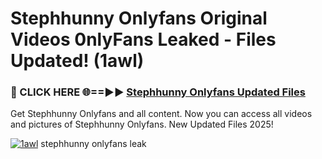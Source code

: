 # Stephhunny Onlyfans Original Videos 0nlyFans Leaked - Files Updated! (1awl)

<h3>🔴 CLICK HERE 🌐==►► <a href="https://tinyurl.com/3hn5wdd3" rel="nofollow">Stephhunny Onlyfans Updated Files</a></h3>

Get Stephhunny Onlyfans and all content. Now you can access all videos and pictures of Stephhunny Onlyfans. New Updated Files 2025!

[![1awl](https://i.imgur.com/4HnBqBT.gif)](https://tinyurl.com/3hn5wdd3)
stephhunny onlyfans leak